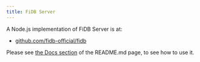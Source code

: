 ```yaml
---
title: FiDB Server
---
```


A Node.js implementation of FiDB Server is at:

- [github.com/fidb-official/fidb](https://github.com/fidb-official/fidb)

Please see [the Docs section](https://github.com/fidb-official/fidb#docs)
of the README.md page, to see how to use it.
